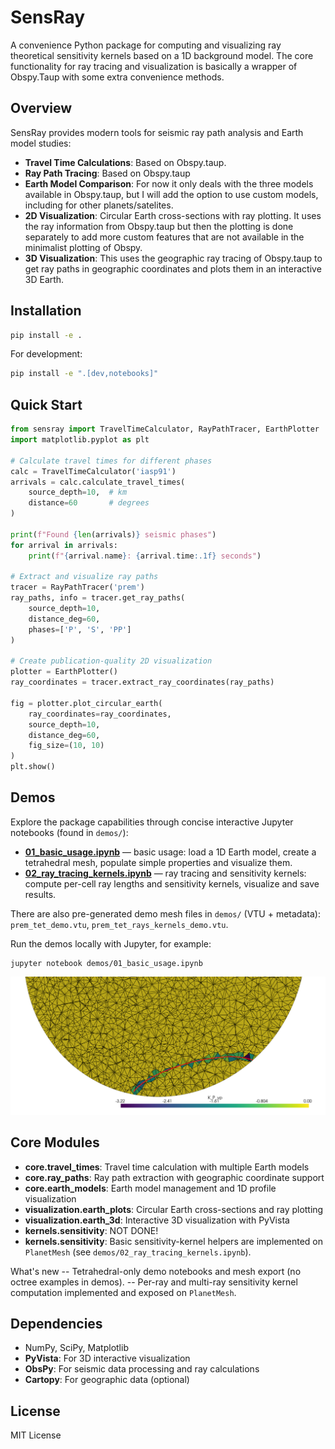 # SensRay

A convenience Python package for computing and visualizing ray theoretical sensitivity kernels based on a 1D background model. The core functionality for ray tracing and visualization is basically a wrapper of Obspy.Taup with some extra convenience methods.

## Overview

SensRay provides modern tools for seismic ray path analysis and Earth model studies:

- **Travel Time Calculations**: Based on Obspy.taup.
- **Ray Path Tracing**: Based on Obspy.taup
- **Earth Model Comparison**: For now it only deals with the three models available in Obspy.taup, but I will add the option to use custom models, including for other planets/satelites.
- **2D Visualization**: Circular Earth cross-sections with ray plotting. It uses the ray information from Obspy.taup but then the plotting is done separately to add more custom features that are not available in the minimalist plotting of Obspy.
- **3D Visualization**: This uses the geographic ray tracing of Obspy.taup to get ray paths in geographic coordinates and plots them in an interactive 3D Earth.

## Installation

```bash
pip install -e .
```

For development:
```bash
pip install -e ".[dev,notebooks]"
```

## Quick Start

```python
from sensray import TravelTimeCalculator, RayPathTracer, EarthPlotter
import matplotlib.pyplot as plt

# Calculate travel times for different phases
calc = TravelTimeCalculator('iasp91')
arrivals = calc.calculate_travel_times(
    source_depth=10,  # km
    distance=60       # degrees
)

print(f"Found {len(arrivals)} seismic phases")
for arrival in arrivals:
    print(f"{arrival.name}: {arrival.time:.1f} seconds")

# Extract and visualize ray paths
tracer = RayPathTracer('prem')
ray_paths, info = tracer.get_ray_paths(
    source_depth=10,
    distance_deg=60,
    phases=['P', 'S', 'PP']
)

# Create publication-quality 2D visualization
plotter = EarthPlotter()
ray_coordinates = tracer.extract_ray_coordinates(ray_paths)

fig = plotter.plot_circular_earth(
    ray_coordinates=ray_coordinates,
    source_depth=10,
    distance_deg=60,
    fig_size=(10, 10)
)
plt.show()
```

## Demos

Explore the package capabilities through concise interactive Jupyter notebooks (found in `demos/`):

- **[01_basic_usage.ipynb](demos/01_basic_usage.ipynb)** — basic usage: load a 1D Earth model, create a tetrahedral mesh, populate simple properties and visualize them.
- **[02_ray_tracing_kernels.ipynb](demos/02_ray_tracing_kernels.ipynb)** — ray tracing and sensitivity kernels: compute per-cell ray lengths and sensitivity kernels, visualize and save results.

There are also pre-generated demo mesh files in `demos/` (VTU + metadata): `prem_tet_demo.vtu`, `prem_tet_rays_kernels_demo.vtu`.

Run the demos locally with Jupyter, for example:

```
jupyter notebook demos/01_basic_usage.ipynb
```

<p align="center">
    <img src="docs/screenshot.png" width="800" alt="SensRay demo screenshot" />
</p>

## Core Modules

- **core.travel_times**: Travel time calculation with multiple Earth models
- **core.ray_paths**: Ray path extraction with geographic coordinate support
- **core.earth_models**: Earth model management and 1D profile visualization
- **visualization.earth_plots**: Circular Earth cross-sections and ray plotting
- **visualization.earth_3d**: Interactive 3D visualization with PyVista
- **kernels.sensitivity**: NOT DONE!
- **kernels.sensitivity**: Basic sensitivity-kernel helpers are implemented on `PlanetMesh` (see `demos/02_ray_tracing_kernels.ipynb`).

What's new
-- Tetrahedral-only demo notebooks and mesh export (no octree examples in demos).
-- Per-ray and multi-ray sensitivity kernel computation implemented and exposed on `PlanetMesh`.

## Dependencies

- NumPy, SciPy, Matplotlib
- **PyVista**: For 3D interactive visualization
- **ObsPy**: For seismic data processing and ray calculations
- **Cartopy**: For geographic data (optional)

## License

MIT License
